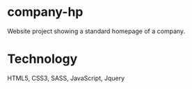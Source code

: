 # company-hp
 
Website project showing a standard homepage of a company.

# Technology

HTML5, CSS3, SASS, JavaScript, Jquery